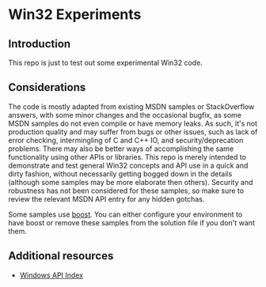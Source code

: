 # Win32 Experiments

## Introduction

This repo is just to test out some experimental Win32 code.

## Considerations

The code is mostly adapted from existing MSDN samples or StackOverflow answers, with some minor changes and the occasional bugfix, as some MSDN samples do not even compile or have memory leaks. As such, it's not production quality and may suffer from bugs or other issues, such as lack of error checking, intermingling of C and C++ IO, and security/deprecation problems. There may also be better ways of accomplishing the same functionality using other APIs or libraries. This repo is merely intended to demonstrate and test general Win32 concepts and API use in a quick and dirty fashion, without necessarily getting bogged down in the details (although some samples may be more elaborate then others). Security and robustness has not been considered for these samples, so make sure to review the relevant MSDN API entry for any hidden gotchas.

Some samples use [boost](https://www.boost.org/). You can either configure your environment to have boost or remove these samples from the solution file if you don't want them.

## Additional resources

* [Windows API Index](https://docs.microsoft.com/en-us/windows/win32/apiindex/windows-api-list)
